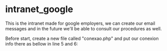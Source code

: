 # intranet_google
This is the intranet made for google employers, we can create our email messages and in the future we'll be able to consult our procedures as well.

Before start, create a new file called "conexao.php" and put our conexion info there as bellow in line 5 and 6:
<?php
$conexao = mysqli_connect('server', 'user', 'password', 'database');
And please, change the values of server, user password and database.
